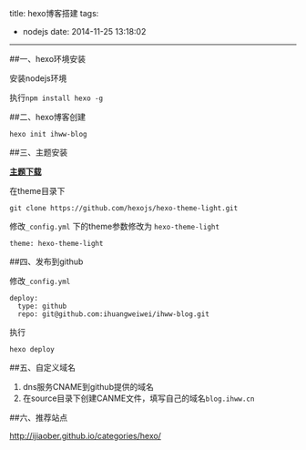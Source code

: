 title: hexo博客搭建
tags:
  - nodejs
date: 2014-11-25 13:18:02
---

##一、hexo环境安装

安装nodejs环境

执行`npm install hexo -g`

<!-- more -->
##二、hexo博客创建

    hexo init ihww-blog

##三、主题安装

**[主题下载](https://github.com/hexojs/hexo/wiki/Themes)**

在theme目录下

    git clone https://github.com/hexojs/hexo-theme-light.git

修改`_config.yml` 下的theme参数修改为 `hexo-theme-light`

    theme: hexo-theme-light


##四、发布到github

修改`_config.yml`

    deploy:
      type: github
      repo: git@github.com:ihuangweiwei/ihww-blog.git

执行

    hexo deploy

##五、自定义域名

1.  dns服务CNAME到github提供的域名
2.  在source目录下创建CANME文件，填写自己的域名`blog.ihww.cn`


##六、推荐站点

<http://ijiaober.github.io/categories/hexo/>

